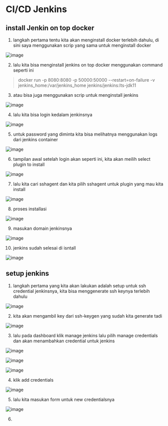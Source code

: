 # CI/CD Jenkins

## install Jenkin on top docker

1. langkah pertama tentu kita akan menginstall docker terlebih dahulu, di sini saya menggunakan scrip yang sama untuk menginstall docker

![image](https://user-images.githubusercontent.com/68781074/218244092-9d67f8c1-7605-4468-acf0-8f1d3adbdb29.png)

2. lalu kita bisa menginstall jenkins on top docker menggunakan command seperti ini
> docker run -p 8080:8080 -p 50000:50000 --restart=on-failure -v jenkins_home:/var/jenkins_home jenkins/jenkins:lts-jdk11

3. atau bisa juga menggunakan scrip untuk menginstall jenkins

![image](https://user-images.githubusercontent.com/68781074/218250168-ba6299f3-647e-4134-9aeb-dc4dd82ee59f.png)

4. lalu kita bisa login kedalam jenkinsnya

![image](https://user-images.githubusercontent.com/68781074/218246602-eab792a7-d377-4214-8261-ef50fc3f4871.png)

5. untuk password yang diminta kita bisa melihatnya menggunakan logs dari jenkins container

![image](https://user-images.githubusercontent.com/68781074/218246615-773b4a76-0e20-4e00-b165-81f0faedab71.png)

6. tampilan awal setelah login akan seperti ini, kita akan meilih select plugin to install

![image](https://user-images.githubusercontent.com/68781074/218246643-f90be7eb-ab47-4f70-8d97-fe8947fe68cb.png)

7. lalu kita cari sshagent dan kita pilih sshagent untuk plugin yang mau kita install

![image](https://user-images.githubusercontent.com/68781074/218246676-1e51c669-284f-4aa7-b109-ddc26c83438c.png)

8. proses installasi

![image](https://user-images.githubusercontent.com/68781074/218246762-9220d116-58d6-4324-a247-d0249d645a62.png)

9. masukan domain jenkinsnya

![image](https://user-images.githubusercontent.com/68781074/218250540-986ba855-8a3a-4fa6-b22b-d6a78f5c7131.png)

10. jenkins sudah selesai di isntall

![image](https://user-images.githubusercontent.com/68781074/218250548-fd9a4bc3-fa10-44da-ba6a-aa57e92c0955.png)

## setup jenkins

1. langkah pertama yang kita akan lakukan adalah setup untuk ssh credential jenkinsnya, kita bisa menggenerate ssh keynya terlebih dahulu

![image](https://user-images.githubusercontent.com/68781074/218247186-cf24404c-04ef-4639-9e30-bfc031846c98.png)

2. kita akan mengambil key dari ssh-keygen yang sudah kita generate tadi

![image](https://user-images.githubusercontent.com/68781074/218247215-779e49d5-a14f-416f-859f-0d2f8c99e6e3.png)

3. lalu pada dashboard klik manage jenkins lalu pilih manage credentials dan akan menambahkan credential untuk jenkins

![image](https://user-images.githubusercontent.com/68781074/218247270-3d9aef10-cf4f-43f6-8bfc-e1f0095a969f.png)

![image](https://user-images.githubusercontent.com/68781074/218247286-44b7ccf6-938c-4f63-8516-05adbacfce73.png)

![image](https://user-images.githubusercontent.com/68781074/218247288-5447eb71-0f0f-4c43-8660-d6c4cc536b27.png)

4. klik add credentials

![image](https://user-images.githubusercontent.com/68781074/218247297-9f410af5-3167-4d82-a84d-d7971c72d942.png)

5. lalu kita masukan form untuk new credentialsnya

![image](https://user-images.githubusercontent.com/68781074/218247348-0bcbfda2-7e26-4801-af59-6b4fadc5393e.png)


6. 

